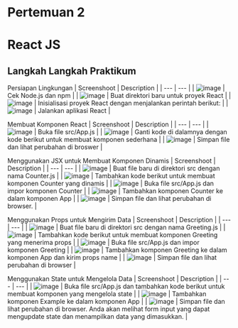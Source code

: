 # Pertemuan 2 
# React JS

## Langkah Langkah Praktikum

Persiapan Lingkungan
| Screenshoot | Description |
| --- | --- |
| ![image](https://github.com/user-attachments/assets/badce49d-625c-40b2-833c-2d3004206457) | Cek Node.js dan npm |
| ![image](https://github.com/user-attachments/assets/ecf394ee-de7d-40f7-96c2-48bb14b41f1d) | Buat direktori baru untuk proyek React |
| ![image](https://github.com/user-attachments/assets/0910e9db-1a70-4071-b45b-7aae45e0b04c) | Inisialisasi proyek React dengan menjalankan perintah berikut: |
| ![image](https://github.com/user-attachments/assets/42cd0c8e-8f50-4d26-871c-9391a045e804) | Jalankan aplikasi React |

Membuat Komponen React
| Screenshoot | Description |
| --- | --- |
| ![image](https://github.com/user-attachments/assets/6345f1bb-1f54-4e25-8df4-95ba3655bdb4) | Buka file src/App.js |
| ![image](https://github.com/user-attachments/assets/5a70af40-7293-4dce-b71f-2247f99bf52c) | Ganti kode di dalamnya dengan kode berikut untuk membuat komponen sederhana |
| ![image](https://github.com/user-attachments/assets/dd7f2287-b839-4f4f-8629-6fdbfc43f4b9) | Simpan file dan lihat perubahan di broswer |

Menggunakan JSX untuk Membuat Komponen Dinamis
| Screenshoot | Description |
| --- | --- |
| ![image](https://github.com/user-attachments/assets/aa496794-1780-4bdd-ac3b-474406d837e7) | Buat file baru di direktori src dengan nama Counter.js |
| ![image](https://github.com/user-attachments/assets/f4119c5d-4ce3-4344-8ac4-c330879de0c2) | Tambahkan kode berikut untuk membuat komponen Counter yang dinamis |
| ![image](https://github.com/user-attachments/assets/f9b5da5f-4254-4a10-9e48-236e7a72b989) | Buka file src/App.js dan impor komponen Counter |
| ![image](https://github.com/user-attachments/assets/c0dc7846-6860-4c1c-8f92-6b5074038e3d) | Tambahkan komponen Counter ke dalam komponen App |
| ![image](https://github.com/user-attachments/assets/5073956f-8f2a-43b0-a91d-a6508c236e43) | Simpan file dan lihat perubahan di browser. |

Menggunakan Props untuk Mengirim Data
| Screenshoot | Description |
| --- | --- |
| ![image](https://github.com/user-attachments/assets/7d643d82-4e2b-4d6b-9757-6cc3e109df5f) | Buat file baru di direktori src dengan nama Greeting.js |
| ![image](https://github.com/user-attachments/assets/2c0d1387-cf6f-4454-b2ab-d4c672caeea5) | Tambahkan kode berikut untuk membuat komponen Greeting yang menerima props |
| ![image](https://github.com/user-attachments/assets/0653d9fd-f4d5-4cb8-b7a2-4987c99f8723) | Buka file src/App.js dan impor komponen Greeting |
| ![image](https://github.com/user-attachments/assets/513acf2f-66e8-4383-998b-f2f82d25cfef) | Tambahkan komponen Greeting ke dalam komponen App dan kirim props name |
| ![image](https://github.com/user-attachments/assets/5b7502ea-e949-49ec-8f67-a11f8d66688c) | Simpan file dan lihat perubahan di browser |

Menggunakan State untuk Mengelola Data
| Screenshoot | Description |
| --- | --- |
| ![image](https://github.com/user-attachments/assets/79e0b142-ebad-433a-8ebc-7579c5bd0f6c) | Buka file src/App.js dan tambahkan kode berikut untuk membuat komponen yang mengelola state |
| ![image](https://github.com/user-attachments/assets/4acd1ba7-2e68-4f8f-9e0e-e9cd0324fc92) | Tambahkan komponen Example ke dalam komponen App |
| ![image](https://github.com/user-attachments/assets/1af0b020-bc9f-4d0a-984b-24adb7018c63) | Simpan file dan lihat perubahan di browser. Anda akan melihat form input yang dapat mengupdate state dan menampilkan data yang dimasukkan. |
